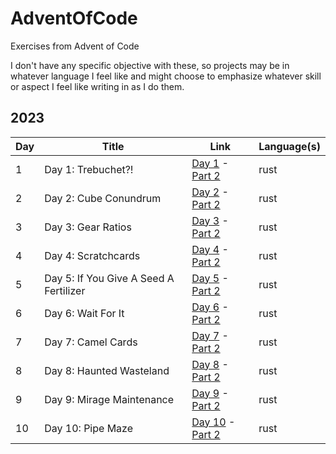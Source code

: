 # AdventOfCode

Exercises from Advent of Code

I don't have any specific objective with these, so projects may be in whatever language I feel like and might choose to emphasize whatever skill or aspect I feel like writing in as I do them.

## 2023

| Day | Title                                  | Link                                                                                                  | Language(s) |
| --- | -------------------------------------- | ----------------------------------------------------------------------------------------------------- | ----------- |
| 1   | Day 1: Trebuchet?!         		       | [Day 1](https://adventofcode.com/2023/day/1) - [Part 2](https://adventofcode.com/2023/day/1#part2)    | rust        |
| 2   | Day 2: Cube Conundrum				       | [Day 2](https://adventofcode.com/2023/day/2) - [Part 2](https://adventofcode.com/2023/day/2#part2)    | rust        |
| 3   | Day 3: Gear Ratios					       | [Day 3](https://adventofcode.com/2023/day/3) - [Part 2](https://adventofcode.com/2023/day/3#part2)    | rust        |
| 4   | Day 4: Scratchcards				       | [Day 4](https://adventofcode.com/2023/day/4) - [Part 2](https://adventofcode.com/2023/day/4#part2)    | rust        |
| 5   | Day 5: If You Give A Seed A Fertilizer | [Day 5](https://adventofcode.com/2023/day/5) - [Part 2](https://adventofcode.com/2023/day/5#part2)    | rust        |
| 6   | Day 6: Wait For It					       | [Day 6](https://adventofcode.com/2023/day/6) - [Part 2](https://adventofcode.com/2023/day/6#part2)    | rust        |
| 7   | Day 7: Camel Cards					       | [Day 7](https://adventofcode.com/2023/day/7) - [Part 2](https://adventofcode.com/2023/day/7#part2)    | rust        |
| 8   | Day 8: Haunted Wasteland			       | [Day 8](https://adventofcode.com/2023/day/8) - [Part 2](https://adventofcode.com/2023/day/8#part2)    | rust        |
| 9   | Day 9: Mirage Maintenance			       | [Day 9](https://adventofcode.com/2023/day/9) - [Part 2](https://adventofcode.com/2023/day/9#part2)    | rust        |
| 10  | Day 10: Pipe Maze					       | [Day 10](https://adventofcode.com/2023/day/10) - [Part 2](https://adventofcode.com/2023/day/10#part2) | rust        |
